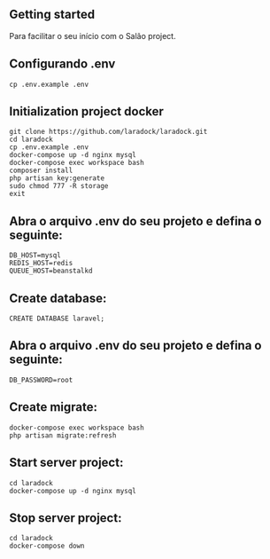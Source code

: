 ## Getting started

Para facilitar o seu início com o Salão project.


## Configurando .env
```
cp .env.example .env
```

## Initialization project docker
```
git clone https://github.com/laradock/laradock.git
cd laradock
cp .env.example .env
docker-compose up -d nginx mysql
docker-compose exec workspace bash
composer install
php artisan key:generate
sudo chmod 777 -R storage
exit
```

## Abra o arquivo .env do seu projeto e defina o seguinte:
```
DB_HOST=mysql
REDIS_HOST=redis
QUEUE_HOST=beanstalkd
```

## Create database:
```
CREATE DATABASE laravel;
```

## Abra o arquivo .env do seu projeto e defina o seguinte:
```
DB_PASSWORD=root
```

## Create migrate:
```
docker-compose exec workspace bash
php artisan migrate:refresh
```

## Start server project:
```
cd laradock
docker-compose up -d nginx mysql
```

## Stop server project:
```
cd laradock
docker-compose down 
```
